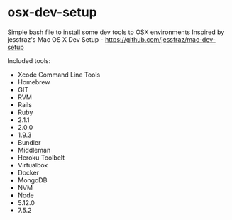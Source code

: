 # osx-dev-setup
Simple bash file to install some dev tools to OSX environments
Inspired by jessfraz's Mac OS X Dev Setup - https://github.com/jessfraz/mac-dev-setup

Included tools:

- Xcode Command Line Tools
- Homebrew
- GIT
- RVM
- Rails
- Ruby 
 - 2.1.1
 - 2.0.0
 - 1.9.3
- Bundler
- Middleman
- Heroku Toolbelt
- Virtualbox
- Docker
- MongoDB
- NVM
- Node
 - 5.12.0
 - 7.5.2
